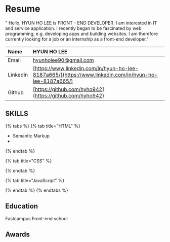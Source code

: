 # Resume

 " Hello, HYUN HO LEE is FRONT - END DEVELOPER. I am interested in IT and service application. I recently began to be fascinated by web programming, e.g. developing apps and building websites. I am therefore currently looking for a job or an internship as a front-end developer."



| Name | HYUN HO LEE |
| :--- | :--- |
| Email | hyunholee90@gmail.com |
| Linkedin | [https://www.linkedin.com/in/hyun-ho-lee-8187a665/](https://www.linkedin.com/in/hyun-ho-lee-8187a665/) |
| Github | [https://github.com/hyho942](https://github.com/hyho942) |

## SKILLS

{% tabs %}
{% tab title="HTML" %}
* Semantic Markup
* 
{% endtab %}

{% tab title="CSS" %}

{% endtab %}

{% tab title="JavaScript" %}

{% endtab %}
{% endtabs %}

## Education

Fastcampus   Front-end school

## Awards

